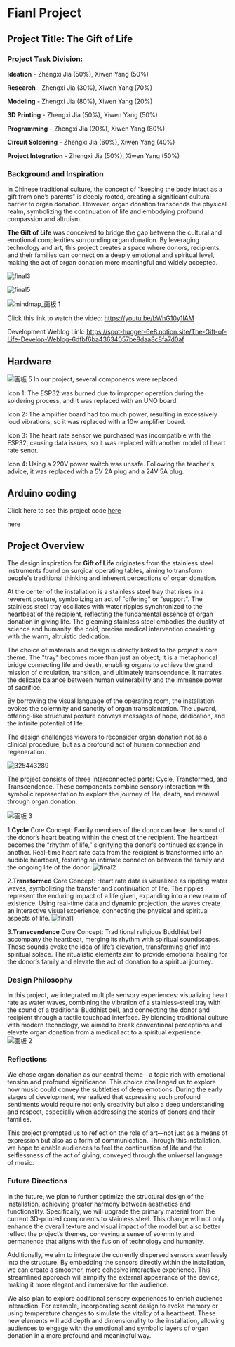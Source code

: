 # Fianl Project
## Project Title: The Gift of Life

### Project Task Division: 
**Ideation** - Zhengxi Jia (50%), Xiwen Yang (50%) 

**Research** - Zhengxi Jia (30%), Xiwen Yang (70%) 

**Modeling** - Zhengxi Jia (80%), Xiwen Yang (20%) 

**3D Printing** - Zhengxi Jia (50%), Xiwen Yang (50%)

**Programming** - Zhengxi Jia (20%), Xiwen Yang (80%) 

**Circuit Soldering** - Zhengxi Jia (60%), Xiwen Yang (40%) 

**Project Integration** - Zhengxi Jia (50%), Xiwen Yang (50%)


### Background and Inspiration

In Chinese traditional culture, the concept of “keeping the body intact as a gift from one’s parents” is deeply rooted, creating a significant cultural barrier to organ donation. However, organ donation transcends the physical realm, symbolizing the continuation of life and embodying profound compassion and altruism.

**The Gift of Life** was conceived to bridge the gap between the cultural and emotional complexities surrounding organ donation. By leveraging technology and art, this project creates a space where donors, recipients, and their families can connect on a deeply emotional and spiritual level, making the act of organ donation more meaningful and widely accepted.

![final3](https://git.arts.ac.uk/24010647/Xiwen-Yang-Blog-2024/assets/1301/375e2cc1-d48f-4ad0-9b8e-47b82b4837c2)

![final5](https://git.arts.ac.uk/24010647/Xiwen-Yang-Blog-2024/assets/1301/1a10c9a6-c5bb-4077-a00e-0181704dadd4)

![mindmap_画板 1](https://git.arts.ac.uk/24010647/Xiwen-Yang-Blog-2024/assets/1301/0428a7dc-bddb-4f54-b2ee-f0fd4120871a)


Click this link to watch the video:
https://youtu.be/bWhG10y1lAM

Development Weblog Link:
https://spot-hugger-6e8.notion.site/The-Gift-of-Life-Develop-Weblog-6dfbf6ba43634057be8daa8c8fa7d0af

## Hardware
![画板 5](https://git.arts.ac.uk/24010363/24010363-Arduino-Physical-Computing/assets/1222/621ad2e9-20a6-4de2-b7fe-8b530e9d775d)
In our project, several components were replaced

Icon 1: The ESP32 was burned due to improper operation during the soldering process, and it was replaced with an UNO board.

Icon 2: The amplifier board had too much power, resulting in excessively loud vibrations, so it was replaced with a 10w amplifier board.

Icon 3: The heart rate sensor we purchased was incompatible with the ESP32, causing data issues, so it was replaced with another model of heart rate senor.

Icon 4: Using a 220V power switch was unsafe. Following the teacher's advice, it was replaced with a 5V 2A plug and a 24V 5A plug.

## Arduino coding
Click here to see this project code [here](arduino-code/UNO_final/)

[here](arduino-code/LEO_soundfinal/)

## Project Overview

The design inspiration for **Gift of Life** originates from the stainless steel instruments found on surgical operating tables, aiming to transform people's traditional thinking and inherent perceptions of organ donation.

At the center of the installation is a stainless steel tray that rises in a reverent posture, symbolizing an act of "offering" or "support".   The stainless steel tray oscillates with water ripples synchronized to the heartbeat of the recipient, reflecting the fundamental essence of organ donation in giving life.   The gleaming stainless steel embodies the duality of science and humanity: the cold, precise medical intervention coexisting with the warm, altruistic dedication.

The choice of materials and design is directly linked to the project's core theme.   The "tray" becomes more than just an object;   it is a metaphorical bridge connecting life and death, enabling organs to achieve the grand mission of circulation, transition, and ultimately transcendence.   It narrates the delicate balance between human vulnerability and the immense power of sacrifice.

By borrowing the visual language of the operating room, the installation evokes the solemnity and sanctity of organ transplantation.   The upward, offering-like structural posture conveys messages of hope, dedication, and the infinite potential of life.

The design challenges viewers to reconsider organ donation not as a clinical procedure, but as a profound act of human connection and regeneration.​​​​​​​​​​​​​​​​



![325443289](https://git.arts.ac.uk/24010363/24010363-Arduino-Physical-Computing/assets/1222/737aa977-8b03-41ee-9c75-39adeb07ac38)

The project consists of three interconnected parts: Cycle, Transformed, and Transcendence. These components combine sensory interaction with symbolic representation to explore the journey of life, death, and renewal through organ donation.

![画板 3](https://git.arts.ac.uk/24010363/24010363-Arduino-Physical-Computing/assets/1222/294070f3-a6da-49ef-b692-c6245772c1b5)

1.**Cycle**
Core Concept: Family members of the donor can hear the sound of the donor’s heart beating within the chest of the recipient.
The heartbeat becomes the “rhythm of life,” signifying the donor’s continued existence in another. Real-time heart rate data from the recipient is transformed into an audible heartbeat, fostering an intimate connection between the family and the ongoing life of the donor.
![final2](https://git.arts.ac.uk/24010363/24010363-Arduino-Physical-Computing/assets/1222/20975b5f-d43e-4836-a5f8-5a254f917968)


2.**Transformed**
Core Concept: Heart rate data is visualized as rippling water waves, symbolizing the transfer and continuation of life.
The ripples represent the enduring impact of a life given, expanding into a new realm of existence. Using real-time data and dynamic projection, the waves create an interactive visual experience, connecting the physical and spiritual aspects of life.
![final1](https://git.arts.ac.uk/24010363/24010363-Arduino-Physical-Computing/assets/1222/e7151d55-c812-4277-bfec-e6be5072fc01)


3.**Transcendence**
Core Concept: Traditional religious Buddhist bell accompany the heartbeat, merging its rhythm with spiritual soundscapes.
These sounds evoke the idea of life’s elevation, transforming grief into spiritual solace. The ritualistic elements aim to provide emotional healing for the donor’s family and elevate the act of donation to a spiritual journey.

### Design Philosophy
In this project, we integrated multiple sensory experiences: visualizing heart rate as water waves, combining the vibration of a stainless-steel tray with the  sound of a traditional Buddhist bell, and connecting the donor and recipient through a tactile touchpad interface. By blending traditional culture with modern technology, we aimed to break conventional perceptions and elevate organ donation from a medical act to a spiritual experience.
![画板 2](https://git.arts.ac.uk/24010363/24010363-Arduino-Physical-Computing/assets/1222/f165bf26-e64f-4f2a-aa94-58e2c615bca6)

### Reflections
We chose organ donation as our central theme—a topic rich with emotional tension and profound significance. This choice challenged us to explore how music could convey the subtleties of deep emotions. During the early stages of development, we realized that expressing such profound sentiments would require not only creativity but also a deep understanding and respect, especially when addressing the stories of donors and their families.

This project prompted us to reflect on the role of art—not just as a means of expression but also as a form of communication. Through this installation, we hope to enable audiences to feel the continuation of life and the selflessness of the act of giving, conveyed through the universal language of music.

### Future Directions


In the future, we plan to further optimize the structural design of the installation, achieving greater harmony between aesthetics and functionality. Specifically, we will upgrade the primary material from the current 3D-printed components to stainless steel. This change will not only enhance the overall texture and visual impact of the model but also better reflect the project’s themes, conveying a sense of solemnity and permanence that aligns with the fusion of technology and humanity.

Additionally, we aim to integrate the currently dispersed sensors seamlessly into the structure. By embedding the sensors directly within the installation, we can create a smoother, more cohesive interactive experience. This streamlined approach will simplify the external appearance of the device, making it more elegant and immersive for the audience.

We also plan to explore additional sensory experiences to enrich audience interaction. For example, incorporating scent design to evoke memory or using temperature changes to simulate the vitality of a heartbeat. These new elements will add depth and dimensionality to the installation, allowing audiences to engage with the emotional and symbolic layers of organ donation in a more profound and meaningful way.


